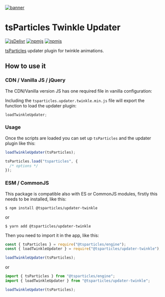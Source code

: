 [![banner](https://particles.js.org/images/banner2.png)](https://particles.js.org)

# tsParticles Twinkle Updater

[![jsDelivr](https://data.jsdelivr.com/v1/package/npm/@tsparticles/updater-twinkle/badge)](https://www.jsdelivr.com/package/npm/@tsparticles/updater-twinkle)
[![npmjs](https://badge.fury.io/js/@tsparticles/updater-twinkle.svg)](https://www.npmjs.com/package/@tsparticles/updater-twinkle)
[![npmjs](https://img.shields.io/npm/dt/@tsparticles/updater-twinkle)](https://www.npmjs.com/package/@tsparticles/updater-twinkle)

[tsParticles](https://github.com/matteobruni/tsparticles) updater plugin for twinkle animations.

## How to use it

### CDN / Vanilla JS / jQuery

The CDN/Vanilla version JS has one required file in vanilla configuration:

Including the `tsparticles.updater.twinkle.min.js` file will export the function to load the updater plugin:

```javascript
loadTwinkleUpdater;
```

### Usage

Once the scripts are loaded you can set up `tsParticles` and the updater plugin like this:

```javascript
loadTwinkleUpdater(tsParticles);

tsParticles.load("tsparticles", {
  /* options */
});
```

### ESM / CommonJS

This package is compatible also with ES or CommonJS modules, firstly this needs to be installed, like this:

```shell
$ npm install @tsparticles/updater-twinkle
```

or

```shell
$ yarn add @tsparticles/updater-twinkle
```

Then you need to import it in the app, like this:

```javascript
const { tsParticles } = require("@tsparticles/engine");
const { loadTwinkleUpdater } = require("@tsparticles/updater-twinkle");

loadTwinkleUpdater(tsParticles);
```

or

```javascript
import { tsParticles } from "@tsparticles/engine";
import { loadTwinkleUpdater } from "@tsparticles/updater-twinkle";

loadTwinkleUpdater(tsParticles);
```
